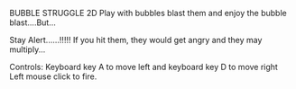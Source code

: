 BUBBLE STRUGGLE 2D
Play with bubbles blast them and enjoy the bubble blast....But...

Stay Alert......!!!!!
If you hit them, they would get angry and they may multiply...

Controls:
Keyboard key A to move left and keyboard key D to move right
Left mouse click to fire.
